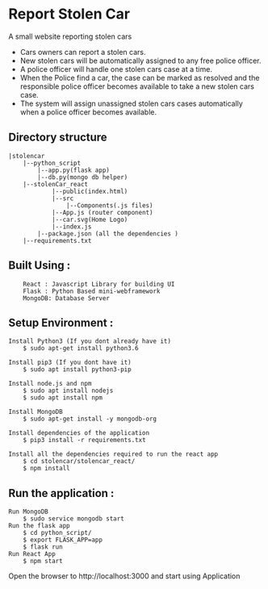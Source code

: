 # Report Stolen Car 
A small website reporting stolen cars
* Cars owners can report a stolen cars.
* New stolen cars will be automatically assigned to any free police officer.
* A police officer will handle one stolen cars case at a time.
* When the Police find a car, the case can be marked as resolved and the responsible police officer becomes available to take a new stolen cars case.
* The system will assign unassigned stolen cars cases automatically when a police officer becomes available.


## Directory structure

    |stolencar
        |--python_script
            |--app.py(flask app)
            |--db.py(mongo db helper)
        |--stolenCar_react
                |--public(index.html)
                |--src
                    |--Components(.js files)
                |--App.js (router component)
                |--car.svg(Home Logo)
                |--index.js
            |--package.json (all the dependencies )
        |--requirements.txt

## Built Using :
        React : Javascript Library for building UI
        Flask : Python Based mini-webframework
        MongoDB: Database Server

## Setup Environment :

    Install Python3 (If you dont already have it)
        $ sudo apt-get install python3.6

    Install pip3 (If you dont have it)
        $ sudo apt install python3-pip

    Install node.js and npm
        $ sudo apt install nodejs
        $ sudo apt install npm

    Install MongoDB 
        $ sudo apt-get install -y mongodb-org

    Install dependencies of the application
        $ pip3 install -r requirements.txt

    Install all the dependencies required to run the react app
        $ cd stolencar/stolencar_react/
        $ npm install

## Run the application :
    Run MongoDB
        $ sudo service mongodb start
    Run the flask app
        $ cd python_script/
        $ export FLASK_APP=app
        $ flask run
    Run React App 
        $ npm start 

Open the browser to http://localhost:3000 and start using Application

